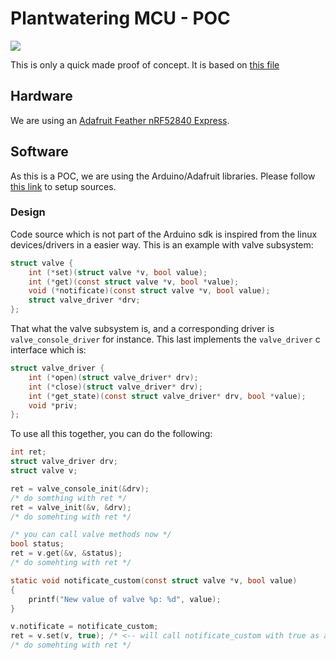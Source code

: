 # Plantwatering MCU - POC

![](https://github.com/plantwatering/plantwatering-mcu-poc/workflows/CI/badge.svg)

This is only a quick made proof of concept.
It is based on [this file](https://github.com/adafruit/Adafruit_nRF52_Arduino/blob/master/libraries/Bluefruit52Lib/examples/Peripheral/custom_hrm/custom_hrm.ino)

## Hardware

We are using an [Adafruit Feather nRF52840 Express](https://www.adafruit.com/product/4062).

## Software

As this is a POC, we are using the Arduino/Adafruit libraries. Please follow [this link](https://learn.adafruit.com/introducing-the-adafruit-nrf52840-feather/arduino-bsp-setup)
to setup sources.

### Design

Code source which is not part of the Arduino sdk is inspired from the linux devices/drivers
in a easier way. This is an example with valve subsystem:
```c
struct valve {
    int (*set)(struct valve *v, bool value);
    int (*get)(const struct valve *v, bool *value);
    void (*notificate)(const struct valve *v, bool value);
    struct valve_driver *drv;
};
```
That what the valve subsystem is, and a corresponding driver is ``valve_console_driver``
for instance. This last implements the ``valve_driver`` c interface which is:
```c
struct valve_driver {
    int (*open)(struct valve_driver* drv);
    int (*close)(struct valve_driver* drv);
    int (*get_state)(const struct valve_driver* drv, bool *value);
    void *priv;
};
```
To use all this together, you can do the following:
```c
int ret;
struct valve_driver drv;
struct valve v;

ret = valve_console_init(&drv);
/* do somthing with ret */
ret = valve_init(&v, &drv);
/* do somehting with ret */

/* you can call valve methods now */
bool status;
ret = v.get(&v, &status);
/* do somehting with ret */

static void notificate_custom(const struct valve *v, bool value)
{
    printf("New value of valve %p: %d", value);
}

v.notificate = notificate_custom;
ret = v.set(v, true); /* <-- will call notificate_custom with true as a value */
/* do somehting with ret */
```

